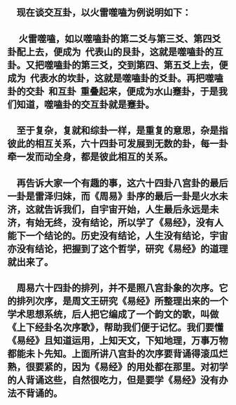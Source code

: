 &emsp;现在谈交互卦，以火雷噬嗑为例说明如下：
---
&emsp; 火雷噬嗑，如以噬嗑卦的第二爻与第三爻、第四爻卦配上去，便成为  代表山的艮卦，这就是噬嗑卦的互卦。又把噬嗑卦的第三爻，交到第四、第五爻上去，便成为  代表水的坎卦，这就是噬嗑卦的爻卦。再把噬嗑卦的交卦  和互卦  重叠起来，便成为水山蹇卦，于是我们知道，噬嗑卦的交互卦就是蹇卦。
---
&emsp;至于复杂，复就和综卦一样，是重复的意思，杂是指彼此的相互关系，六十四卦可发展到无数的卦，每一卦牵一发而动全身，都是彼此相互的关系。
---
&emsp;再告诉大家一个有趣的事，这六十四卦八宫卦的最后一卦是雷泽归妹，而《周易》卦序的最后一卦是火水未济，这就告诉我们，自宇宙开始，人生最后永远是未济，有始无终，没有结论，所以学了《易经》，没有人能下一个结论的。历史没有结论，人生没有结论，宇宙亦没有结论，把握到了这个哲学，研究《易经》的道理就出来了。
---
&emsp;周易六十四卦的排列，并不是照八宫卦象的次序。它的排列次序，是周文王研究《易经》所整理出来的一个学术思想系统，后人把它编成了一个韵文的歌，叫做《上下经卦名次序歌》，帮助我们便于记忆。我们要懂《易经》且知道运用，上知天文，下知地理，万事万物都能未卜先知。上面所讲八宫卦的次序要背诵得滚瓜烂熟，很要紧的，因为《易经》的用处都在那里。对初学的人背诵这些，自然很吃力，但是要学《易经》没有办法不背诵的。
---
